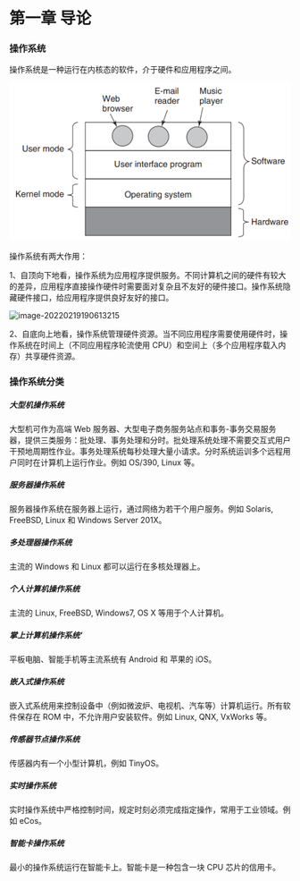 # 第一章 导论

### 操作系统

操作系统是一种运行在内核态的软件，介于硬件和应用程序之间。

![image-20220219190432348](01.导论.assets/image-20220219190432348.png)

操作系统有两大作用：

1、自顶向下地看，操作系统为应用程序提供服务。不同计算机之间的硬件有较大的差异，应用程序直接操作硬件时需要面对复杂且不友好的硬件接口。操作系统隐藏硬件接口，给应用程序提供良好友好的接口。

![image-20220219190613215](C:\Users\Andy_PC\AppData\Roaming\Typora\typora-user-images\image-20220219190613215.png)

2、自底向上地看，操作系统管理硬件资源。当不同应用程序需要使用硬件时，操作系统在时间上（不同应用程序轮流使用 CPU）和空间上（多个应用程序载入内存）共享硬件资源。

### 操作系统分类

##### 大型机操作系统

大型机可作为高端 Web 服务器、大型电子商务服务站点和事务-事务交易服务器，提供三类服务：批处理、事务处理和分时。批处理系统处理不需要交互式用户干预地周期性作业。事务处理系统每秒处理大量小请求。分时系统运训多个远程用户同时在计算机上运行作业。例如 OS/390, Linux 等。

##### 服务器操作系统

服务器操作系统在服务器上运行，通过网络为若干个用户服务。例如 Solaris, FreeBSD, Linux 和 Windows Server 201X。

##### 多处理器操作系统

主流的 Windows 和 Linux 都可以运行在多核处理器上。

##### 个人计算机操作系统

主流的 Linux, FreeBSD, Windows7, OS X 等用于个人计算机。

##### 掌上计算机操作系统‘

平板电脑、智能手机等主流系统有 Android 和 苹果的 iOS。

##### 嵌入式操作系统

嵌入式系统用来控制设备中（例如微波炉、电视机、汽车等）计算机运行。所有软件保存在 ROM 中，不允许用户安装软件。例如 Linux, QNX, VxWorks 等。

##### 传感器节点操作系统

传感器内有一个小型计算机，例如 TinyOS。

##### 实时操作系统

实时操作系统中严格控制时间，规定时刻必须完成指定操作，常用于工业领域。例如 eCos。

##### 智能卡操作系统

最小的操作系统运行在智能卡上。智能卡是一种包含一块 CPU 芯片的信用卡。